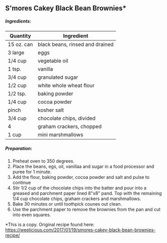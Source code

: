 
## S'mores Cakey Black Bean Brownies*

##### Ingredients:
|Quantity        |    Ingredient|
|--------------- | -------------------------------------|
|15 oz. can      | black beans, rinsed and drained|
|3 large         | eggs|
|1/4 cup         | vegetable oil|
|1 tsp.          | vanilla|
|3/4 cup         | granulated sugar|
|1/2 cup         | white whole wheat flour|
|1/2 tsp.        | baking powder|
|1/4 cup         | cocoa powder|
|pinch           | kosher salt|
|3/4 cup         | chocolate chips, divided|
|4               | graham crackers, chopped|
|1 cup           | mini marshmallows|

##### Preparation:

1. Preheat oven to 350 degrees.
2. Place the beans, egs, oil, vanillaa and sugar in a food processor and puree for 1 minute.
3. Add the flour, baking powder, cocoa powder and salt and pulse to continue
4. Stir 1/2 cup of the chocolate chips into the batter and pour into a greased and parchment paper
   lined 8"x8" pand.  Top with the remaining 1/4 cup chocolate chips, graham crackers and marshmallows.
5. Bake 30 minutes or until toothpick counes out clean.
6. Use the parchment paper to remove the brownies from the pan and cut into even squares.


*This is a copy. Original recipe found here:  https://weelicious.com/2017/01/19/smores-cakey-black-bean-brownies-recipe/
